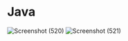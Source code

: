 # Java
![Screenshot (520)](https://github.com/user-attachments/assets/0c3fe8e8-54dc-4db2-9baa-4df512eece74)
![Screenshot (521)](https://github.com/user-attachments/assets/7f6ed2b8-176b-4996-9bfc-2dba451e8a15)
